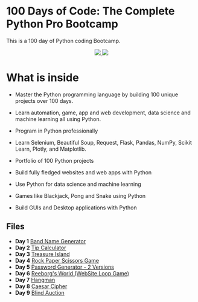 # 100 Days of Code: The Complete Python Pro Bootcamp

This is a 100 day of Python coding Bootcamp. 

<p align="center">
  <a href="https://github.com/search?q=repo%3AAlexKa03%2FPython%20language%3APython&type=code" target="_blank">
    <img src="https://skillicons.dev/icons?i=python" />
  </a>

  <a href="https://www.jetbrains.com/pycharm/" target="_blank">
    <img src="https://skillicons.dev/icons?i=pycharm" />
  </a>
</p>

# What is inside

-   Master the Python programming language by building 100 unique projects over 100 days.
    
-   Learn automation, game, app and web development, data science and machine learning all using Python.
    
-   Program in Python professionally
    
-   Learn Selenium, Beautiful Soup, Request, Flask, Pandas, NumPy, Scikit Learn, Plotly, and Matplotlib.
    
-   Portfolio of 100 Python projects
    
-   Build fully fledged websites and web apps with Python
    
-   Use Python for data science and machine learning
    
-   Games like Blackjack, Pong and Snake using Python
    
-   Build GUIs and Desktop applications with Python

## Files

- **Day 1** [Band Name Generator](https://github.com/AlexKa03/Python/blob/main/Day1/Band%20Name%20Generator.py)
- **Day 2** [Tip Calculator](https://github.com/AlexKa03/Python/blob/main/Day2/Tip%20Calculator.py)
- **Day 3** [Treasure Island](https://github.com/AlexKa03/Python/blob/main/Day3/Treasure%20Island.py)
- **Day 4** [Rock Paper Scissors Game](https://github.com/AlexKa03/Python/blob/main/Day4/Rock%20Paper%20Scissors%20Game.py)
- **Day 5** [Password Generator - 2 Versions](https://github.com/AlexKa03/Python/tree/main/Day5)
- **Day 6** [Reeborg's World (WebSite Loop Game)](https://github.com/AlexKa03/Python/tree/main/Day6)
- **Day 7** [Hangman](https://github.com/AlexKa03/Python/tree/main/Day7)
- **Day 8** [Caesar Cipher](https://github.com/AlexKa03/Python/blob/main/Day8/Caesar%20Cipher.py)
- **Day 9** [Blind Auction](https://github.com/AlexKa03/Python/tree/main/Day9)
